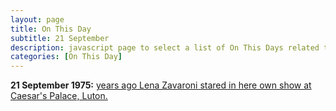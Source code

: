 ```yaml
---
layout: page
title: On This Day
subtitle: 21 September
description: javascript page to select a list of On This Days related to Lena Zavaroni.
categories: [On This Day]
---
```


**21 September 1975:**
[<span id="age1"></span> years ago Lena Zavaroni stared in here own show at Caesar's Palace, Luton.](/theatre/the%20lena%20zavaroni%20show/1975/09/21/the-lena-zavaroni-show.html)

<!-- Script for calculating number of years ago -->
<script>
var dob = '19750921';
var year = Number(dob.substr(0, 4));
var month = Number(dob.substr(4, 2)) - 1;
var day = Number(dob.substr(6, 2));
var today = new Date();
var age1 = today.getFullYear() - year;
if (today.getMonth() < month || (today.getMonth() == month && today.getDate() < day)) {
age1--;
}
document.getElementById("age1").innerHTML=age1;
</script>
